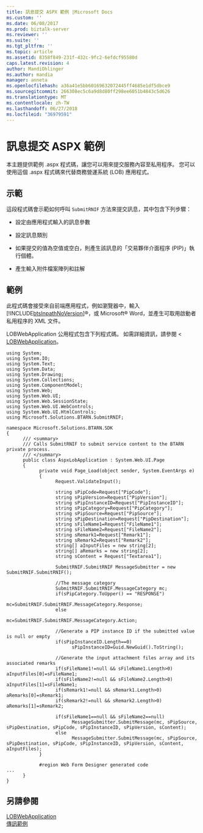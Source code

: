 ```yaml
---
title: 訊息提交 ASPX 範例 |Microsoft Docs
ms.custom: ''
ms.date: 06/08/2017
ms.prod: biztalk-server
ms.reviewer: ''
ms.suite: ''
ms.tgt_pltfrm: ''
ms.topic: article
ms.assetid: 8358f849-231f-432c-9fc2-6efdcf95580d
caps.latest.revision: 4
author: MandiOhlinger
ms.author: mandia
manager: anneta
ms.openlocfilehash: a36a41e5bb60169632072445ff4685e1df5dbce9
ms.sourcegitcommit: 266308ec5c6a9d8d80ff298ee6051b4843c5d626
ms.translationtype: MT
ms.contentlocale: zh-TW
ms.lasthandoff: 06/27/2018
ms.locfileid: "36979591"
---
```

# <a name="message-submission-aspx-sample"></a>訊息提交 ASPX 範例
本主題提供範例 .aspx 程式碼，讓您可以用來提交服務內容至私用程序。 您可以使用這個 .aspx 程式碼來代替商務營運系統 (LOB) 應用程式。  
  
## <a name="demonstrates"></a>示範  
 這段程式碼會示範如何呼叫 `SubmitRNIF` 方法來提交訊息，其中包含下列步驟：  
  
-   設定由應用程式輸入的訊息參數  
  
-   設定訊息類別  
  
-   如果提交的值為空值或空白，則產生該訊息的「交易夥伴介面程序 (PIP)」執行個體。  
  
-   產生輸入附件檔案陣列和註解  
  
## <a name="example"></a>範例  
 此程式碼會接受來自前端應用程式，例如瀏覽器中，輸入[!INCLUDE[btsInpathNoVersion](../../includes/btsinpathnoversion-md.md)]®，或 Microsoft® Word，並產生可取用啟動者私用程序的 XML 文件。  
  
 LOBWebApplication 公用程式包含下列程式碼。 如需詳細資訊，請參閱 < [LOBWebApplication](../../adapters-and-accelerators/accelerator-rosettanet/lobwebapplication.md)。  
  
```  
using System;  
using System.IO;  
using System.Text;  
using System.Data;  
using System.Drawing;  
using System.Collections;  
using System.ComponentModel;  
using System.Web;  
using System.Web.UI;  
using System.Web.SessionState;  
using System.Web.UI.WebControls;  
using System.Web.UI.HtmlControls;  
using Microsoft.Solutions.BTARN.SubmitRNIF;  
  
namespace Microsoft.Solutions.BTARN.SDK  
{  
      /// <summary>  
      /// Calls SubmitRNIF to submit service content to the BTARN private process.  
      /// </summary>  
      public class AspxLobApplication : System.Web.UI.Page  
      {  
            private void Page_Load(object sender, System.EventArgs e)  
            {  
                  Request.ValidateInput();  
  
                  string sPipCode=Request["PipCode"];  
                  string sPipVersion=Request["PipVersion"];  
                  string sPipInstanceID=Request["PipInstanceID"];  
                  string sPipCategory=Request["PipCategory"];  
                  string sPipSource=Request["PipSource"];  
                  string sPipDestination=Request["PipDestination"];  
                  string sFileName1=Request["FileName1"];  
                  string sFileName2=Request["FileName2"];  
                  string sRemark1=Request["Remark1"];  
                  string sRemark2=Request["Remark2"];  
                  string[] aInputFiles = new string[2];  
                  string[] aRemarks = new string[2];  
                  string sContent = Request["Textarea1"];  
  
                  SubmitRNIF.SubmitRNIF MessageSubmitter = new SubmitRNIF.SubmitRNIF();  
  
                  //The message category  
                  SubmitRNIF.SubmitRNIF.MessageCategory mc;  
                  if(sPipCategory.ToUpper() == "RESPONSE")   
                        mc=SubmitRNIF.SubmitRNIF.MessageCategory.Response;  
                  else  
                        mc=SubmitRNIF.SubmitRNIF.MessageCategory.Action;  
  
                  //Generate a PIP instance ID if the submitted value is null or empty  
                  if(sPipInstanceID.Length==0)  
                        sPipInstanceID=Guid.NewGuid().ToString();  
  
                  //Generate the input attachment files array and its associated remarks  
                  if(sFileName1!=null && sFileName1.Length>0) aInputFiles[0]=sFileName1;  
                  if(sFileName2!=null && sFileName2.Length>0) aInputFiles[1]=sFileName1;  
                  if(sRemark1!=null && sRemark1.Length>0) aRemarks[0]=sRemark1;  
                  if(sRemark2!=null && sRemark2.Length>0) aRemarks[1]=sRemark2;  
  
                  if(sFileName1==null && sFileName2==null)  
                        MessageSubmitter.SubmitMessage(mc, sPipSource, sPipDestination, sPipCode, sPipInstanceID, sPipVersion, sContent);  
                  else  
                        MessageSubmitter.SubmitMessage(mc, sPipSource, sPipDestination, sPipCode, sPipInstanceID, sPipVersion, sContent, aInputFiles);  
            }  
  
            #region Web Form Designer generated code  
...  
      }  
}  
```  
  
## <a name="see-also"></a>另請參閱  
 [LOBWebApplication](../../adapters-and-accelerators/accelerator-rosettanet/lobwebapplication.md)   
 [傳訊範例](../../adapters-and-accelerators/accelerator-rosettanet/messaging-samples.md)